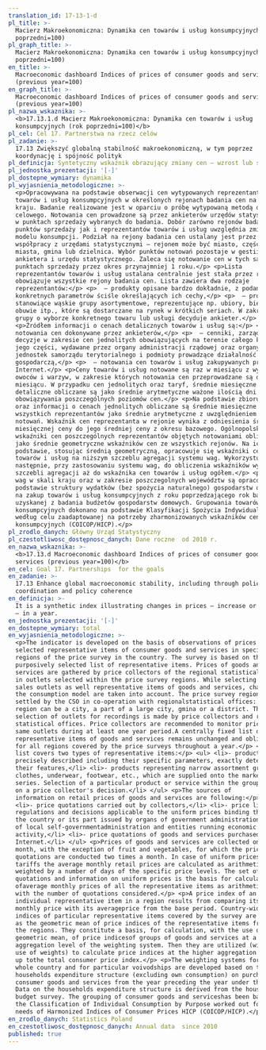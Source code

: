 ```yaml
---
translation_id: 17-13-1-d
pl_title: >-
  Macierz Makroekonomiczna: Dynamika cen towarów i usług konsumpcyjnych (rok
  poprzedni=100)
pl_graph_title: >-
  Macierz Makroekonomiczna: Dynamika cen towarów i usług konsumpcyjnych (rok
  poprzedni=100)
en_title: >-
  Macroeconomic dashboard Indices of prices of consumer goods and services
  (previous year=100)
en_graph_title: >-
  Macroeconomic dashboard Indices of prices of consumer goods and services
  (previous year=100)
pl_nazwa_wskaznika: >-
  <b>17.13.1.d Macierz Makroekonomiczna: Dynamika cen towarów i usług
  konsumpcyjnych (rok poprzedni=100)</b>
pl_cel: Cel 17. Partnerstwa na rzecz celów
pl_zadanie: >-
  17.13 Zwiększyć globalną stabilność makroekonomiczną, w tym poprzez
  koordynację i spójność polityk
pl_definicja: Syntetyczny wskaźnik obrazujący zmiany cen – wzrost lub spadek – w ciągu roku.
pl_jednostka_prezentacji: '[-]'
pl_dostepne_wymiary: dynamika
pl_wyjasnienia_metodologiczne: >-
  <p>Opracowywana na podstawie obserwacji cen wytypowanych reprezentantów
  towarów i usług konsumpcyjnych w określonych rejonach badania cen na terenie
  kraju. Badanie realizowane jest w oparciu o próbę wytypowaną metodą doboru
  celowego. Notowania cen prowadzone są przez ankieterów urzędów statystycznych
  w punktach sprzedaży wybranych do badania. Dobór zarówno rejonów badania cen,
  punktów sprzedaży jak i reprezentantów towarów i usług uwzględnia zmiany w
  modelu konsumpcji. Podział na rejony badania cen ustalany jest przez GUS przy
  współpracy z urzędami statystycznymi – rejonem może być miasto, część dużego
  miasta, gmina lub dzielnica. Wybór punktów notowań pozostaje w gestii
  ankietera i urzędu statystycznego. Zaleca się notowanie cen w tych samych
  punktach sprzedaży przez okres przynajmniej 1 roku.</p> <p>Lista
  reprezentantów towarów i usług ustalana centralnie jest stała przez rok i
  obowiązuje wszystkie rejony badania cen. Lista zawiera dwa rodzaje
  reprezentantów:</p> <p>  – produkty opisane bardzo dokładnie, z podaniem
  konkretnych parametrów ściśle określających ich cechy,</p> <p>  – produkty
  stanowiące wąskie grupy asortymentowe, reprezentujące np. ubiory, bieliznę,
  obuwie itp., które są dostarczane na rynek w krótkich seriach. W zakresie tej
  grupy o wyborze konkretnego towaru lub usługi decyduje ankieter.</p>
  <p>Źródłem informacji o cenach detalicznych towarów i usług są:</p> <p>  –
  notowania cen dokonywane przez ankieterów,</p> <p>  – cenniki, zarządzenia i
  decyzje w zakresie cen jednolitych obowiązujących na terenie całego kraju lub
  jego części, wydawane przez organy administracji rządowej oraz organy
  jednostek samorządu terytorialnego i podmioty prowadzące działalność
  gospodarczą,</p> <p>  – notowania cen towarów i usług zakupywanych przez
  Internet.</p> <p>Ceny towarów i usług notowane są raz w miesiącu z wyjątkiem
  owoców i warzyw, w zakresie których notowania cen przeprowadzane są dwa razy w
  miesiącu. W przypadku cen jednolitych oraz taryf, średnie miesięczne ceny
  detaliczne obliczane są jako średnie arytmetyczne ważone ilością dni
  obowiązywania poszczególnych poziomów cen.</p> <p>Na podstawie zbioru notowań
  oraz informacji o cenach jednolitych obliczane są średnie miesięczne ceny
  wszystkich reprezentantów jako średnie arytmetyczne z uwzględnieniem liczby
  notowań. Wskaźnik cen reprezentanta w rejonie wynika z odniesienia średniej
  miesięcznej ceny do jego średniej ceny z okresu bazowego. Ogólnopolskie
  wskaźniki cen poszczególnych reprezentantów objętych notowaniami obliczane są
  jako średnie geometryczne wskaźników cen ze wszystkich rejonów. Na ich
  podstawie, stosując średnią geometryczną, opracowuje się wskaźniki cen grup
  towarów i usług na niższym szczeblu agregacji systemu wag. Wykorzystuje się je
  następnie, przy zastosowaniu systemu wag, do obliczenia wskaźników wyższych
  szczebli agregacji aż do wskaźnika cen towarów i usług ogółem.</p> <p>System
  wag w skali kraju oraz w zakresie poszczegolnych województw są opracowywane na
  podstawie struktury wydatków (bez spożycia naturalnego) gospodarstw domowych
  na zakup towarów i usług konsumpcyjnych z roku poprzedzającego rok badany,
  uzyskanej z badania budżetów gospodarstw domowych. Grupowania towarów i usług
  konsumpcyjnych dokonano na podstawie Klasyfikacji Spożycia Indywidualnego
  według celu zaadaptowanej na potrzeby zharmonizowanych wskaźników cen
  konsumpcyjnych (COICOP/HICP).</p>
pl_zrodlo_danych: Główny Urząd Statystyczny
pl_czestotliwosc_dostępnosc_danych: Dane roczne  od 2010 r.
en_nazwa_wskaznika: >-
  <b>17.13.d Macroeconomic dashboard Indices of prices of consumer goods and
  services (previous year=100)</b>
en_cel: Goal 17. Partnerships  for the goals
en_zadanie: >-
  17.13 Enhance global macroeconomic stability, including through policy
  coordination and policy coherence
en_definicja: >-
  It is a synthetic index illustrating changes in prices – increase or decrease
  – in a year.
en_jednostka_prezentacji: '[-]'
en_dostepne_wymiary: total
en_wyjasnienia_metodologiczne: >-
  <p>The indicator is developed on the basis of observations of prices of
  selected representative items of consumer goods and services in specific
  regions of the price survey in the country. The survey is based on the
  purposively selected list of representative items. Prices of goods and
  services are gathered by price collectors of the regional statistical offices
  in outlets selected within the price survey regions. While selecting regions,
  sales outlets as well representative items of goods and services, changes in
  the consumption model are taken into account. The price survey regions are
  settled by the CSO in co-operation with regionalstatistical offices: the
  region can be a city, a part of a large city, gmina or a district. The
  selection of outlets for recordings is made by price collectors and regional
  statistical offices. Price collectors are recommended to monitor prices in the
  same outlets during at least one year period.A centrally fixed list of
  representative items of goods and services remains unchanged and obligatory
  for all regions covered by the price surveys throughout a year.</p> <p>The
  list covers two types of representative items:</p> <ul> <li>- products
  precisely described including their specific parameters, exactly determining
  their features,</li> <li>- products representing narrow assortment groups like
  clothes, underwear, footwear, etc., which are supplied onto the market inshort
  series. Selection of a particular product or service within the group depends
  on a price collector's decision.</li> </ul> <p>The sources of
  information on retail prices of goods and services are following:</p> <ul>
  <li>- price quotations carried out by collectors,</li> <li>- price lists,
  regulations and decisions applicable to the uniform prices binding throughout
  the country or its part issued by organs of government administration, organs
  of local self-governmentadministration and entities running economic
  activity,</li> <li>- price quotations of goods and services purchased on the
  Internet.</li> </ul> <p>Prices of goods and services are collected once a
  month, with the exception of fruit and vegetables, for which the price
  quotations are conducted two times a month. In case of uniform prices and
  tariffs the average monthly retail prices are calculated as arithmetic means
  weighted by a number of days of the specific price levels. The set of
  quotations and information on uniform prices is the basis for calculation
  ofaverage monthly prices of all the representative items as arithmetic means,
  with the number of quotations considered.</p> <p>A price index of an
  individual representative item in a region results from comparing its average
  monthly price with its averageprice from the base period. Country-wide price
  indices of particular representative items covered by the survey are computed
  as the geometric mean of price indices of the representative items from all
  the regions. They constitute a basis, for calculation, with the use of the
  geometric mean, of price indicesof groups of goods and services at a lower
  aggregation level of the weighting system. Then they are utilized (with the
  use of weights) to calculate price indices at the higher aggregation levels -
  up tothe total consumer price index.</p> <p>The weighting systems for the
  whole country and for particular voivodships are developed based on the
  households expenditure structure (excluding own consumption) on purchasing
  consumer goods and services from the year preceding the year under the survey.
  Data on the households expenditure structure is derived from the household
  budget survey. The grouping of consumer goods and serviceshas been based on
  the Classification of Individual Consumption by Purpose worked out for the
  needs of Harmonized Indices of Consumer Prices HICP (COICOP/HICP).</p>
en_zrodlo_danych: Statistics Poland
en_czestotliwosc_dostępnosc_danych: Annual data  since 2010
published: true
---
```

